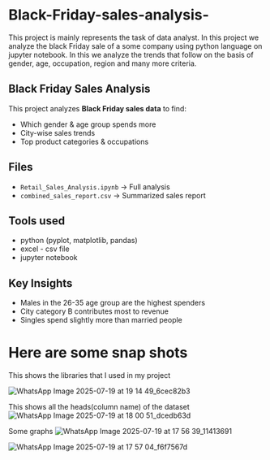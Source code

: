 # Black-Friday-sales-analysis-
This project is mainly represents the task of data analyst. In this project we analyze the black Friday sale of a some company using python language on jupyter notebook. In this we analyze the trends that follow on the basis of gender, age, occupation, region and many more criteria. 
##  Black Friday Sales Analysis 
This project analyzes **Black Friday sales data** to find:
- Which gender & age group spends more
- City-wise sales trends
- Top product categories & occupations
## Files
- `Retail_Sales_Analysis.ipynb` → Full analysis
- `combined_sales_report.csv` → Summarized sales report
## Tools used
- python (pyplot, matplotlib, pandas)  
- excel - csv file
- jupyter notebook
## Key Insights
- Males in the 26-35 age group are the highest spenders
- City category B contributes most to revenue
- Singles spend slightly more than married people

# Here are some snap shots 
 This shows the libraries that I used in my project
 
![WhatsApp Image 2025-07-19 at 19 14 49_6cec82b3](https://github.com/user-attachments/assets/66aa4807-3e77-42a1-bb99-88ce673b4044)

 This shows all the heads(column name) of the dataset  
![WhatsApp Image 2025-07-19 at 18 00 51_dcedb63d](https://github.com/user-attachments/assets/aeabb9f7-1479-44c7-8618-b7d4c154ce5b)

 Some graphs 
 ![WhatsApp Image 2025-07-19 at 17 56 39_11413691](https://github.com/user-attachments/assets/67d9a7cc-4445-47f1-9fa7-dec4d27ed442)

 ![WhatsApp Image 2025-07-19 at 17 57 04_f6f7567d](https://github.com/user-attachments/assets/8332f822-aa7a-493d-95cd-6d49a5104d3a)





